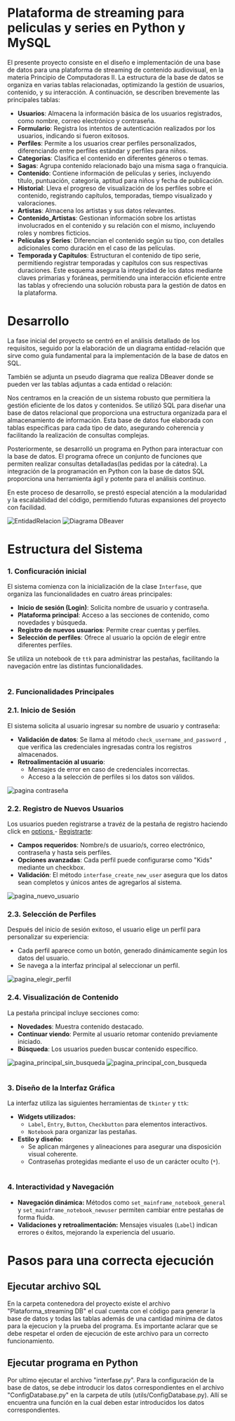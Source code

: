 # Plataforma de streaming para peliculas y series en Python y MySQL

El presente proyecto consiste en el diseño e implementación de una base de datos para una plataforma de streaming de 
contenido audiovisual, en la materia Principio de Computadoras II. La estructura de la base de datos se organiza en varias 
tablas relacionadas, optimizando la gestión de usuarios, contenido, y su interacción. A continuación, se describen 
brevemente las principales tablas:

- **Usuarios**: Almacena la información básica de los usuarios registrados, como nombre, correo electrónico y contraseña.
- **Formulario**: Registra los intentos de autenticación realizados por los usuarios, indicando si fueron exitosos.
- **Perfiles**: Permite a los usuarios crear perfiles personalizados, diferenciando entre perfiles estándar y perfiles para niños.
- **Categorías**: Clasifica el contenido en diferentes géneros o temas.
- **Sagas**: Agrupa contenido relacionado bajo una misma saga o franquicia.
- **Contenido**: Contiene información de películas y series, incluyendo título, puntuación, categoría, aptitud para niños y fecha de publicación.
- **Historial**: Lleva el progreso de visualización de los perfiles sobre el contenido, registrando capítulos, temporadas, tiempo visualizado y valoraciones.
- **Artistas**: Almacena los artistas y sus datos relevantes.
- **Contenido_Artistas**: Gestionan información sobre los artistas involucrados en el contenido y su relación con el mismo, incluyendo roles y nombres ficticios.
- **Películas y Series**: Diferencian el contenido según su tipo, con detalles adicionales como duración en el caso de las películas.
- **Temporada y Capítulos**: Estructuran el contenido de tipo serie, permitiendo registrar temporadas y capítulos con sus respectivas duraciones.
Este esquema asegura la integridad de los datos mediante claves primarias y foráneas, permitiendo una interacción eficiente entre las tablas y ofreciendo una solución robusta para la gestión de datos en la plataforma.

# Desarrollo 
La fase inicial del proyecto se centró en el análisis detallado de los requisitos, seguido por la elaboración de un diagrama entidad-relación que sirve como guía fundamental para la implementación de la base de datos en SQL.

También se adjunta un pseudo diagrama que realiza DBeaver donde se pueden ver las tablas adjuntas a cada entidad o relación:

Nos centramos en la creación de un sistema robusto que permitiera la gestión eficiente de los datos y contenidos.
Se utilizó SQL para diseñar una base de datos relacional que proporciona una estructura organizada para el almacenamiento de información. Esta base de datos fue elaborada con tablas específicas para cada tipo de dato, asegurando coherencia y facilitando la realización de consultas complejas.

Posteriormente, se desarrolló un programa en Python para interactuar con la base de datos. El programa ofrece un conjunto de funciones que permiten realizar consultas detalladas(las pedidas por la cátedra). La integración de la programación en Python con la base de datos SQL proporciona una herramienta ágil y potente para el análisis continuo.

En este proceso de desarrollo, se prestó especial atención a la modularidad y la escalabilidad del código, permitiendo futuras expansiones del proyecto con facilidad.

![EntidadRelacion](IMG/EntidadRelacion.png)
![Diagrama DBeaver](IMG/plataforma_streaming.png)

# Estructura del Sistema
### 1. Conficuración inicial

El sistema comienza con la inicialización de la clase `Interfase`, que organiza las funcionalidades en cuatro áreas principales:
 
 - **Inicio de sesión (Login)**: Solicita nombre de usuario y contraseña.
 - **Plataforma principal**: Acceso a las secciones de contenido, como novedades y búsqueda.
 - **Registro de nuevos usuarios**: Permite crear cuentas y perfiles.
 - **Selección de perfiles**: Ofrece al usuario la opción de elegir entre diferentes perfiles.

Se utiliza un notebook de `ttk` para administrar las pestañas, facilitando la navegación entre las distintas funcionalidades.
#
### 2. Funcionalidades Principales
### 2.1. Inicio de Sesión

El sistema solicita al usuario ingresar su nombre de usuario y contraseña:

- **Validación de datos**: Se llama al método `check_username_and_password `, que verifica las credenciales ingresadas contra los registros almacenados.
- **Retroalimentación al usuario**:
  - Mensajes de error en caso de credenciales incorrectas.
  - Acceso a la selección de perfiles si los datos son válidos.

![pagina contraseña](IMG/pagina_contraseña.png)

### 2.2. Registro de Nuevos Usuarios

Los usuarios pueden registrarse a travéz de la pestaña de registro haciendo click en <ins> options </ins> - <ins> Registrarte</ins>:

- **Campos requeridos**: Nombre/s de usuario/s, correo electrónico, contraseña y hasta seis perfiles.
- **Opciones avanzadas**: Cada perfil puede configurarse como "Kids" mediante un checkbox.
- **Validación**: El método `interfase_create_new_user` asegura que los datos sean completos y únicos antes de agregarlos al sistema.

![pagina_nuevo_usuario](IMG/pagina_nuevo_usuario.png)

### 2.3. Selección de Perfiles
Después del inicio de sesión exitoso, el usuario elige un perfil para personalizar su experiencia:
- Cada perfil aparece como un botón, generado dinámicamente según los datos del usuario.
- Se navega a la interfaz principal al seleccionar un perfil.

![pagina_elegir_perfil](IMG/pagina_elegir_perfil.png)

### 2.4. Visualización de Contenido 
La pestaña principal incluye secciones como:
- **Novedades**: Muestra contenido destacado.
- **Continuar viendo**: Permite al usuario retomar contenido previamente iniciado.
- **Búsqueda**: Los usuarios pueden buscar contenido específico.

![pagina_principal_sin_busqueda](IMG/pagina_principal_sin_busqueda.png)
![pagina_principal_con_busqueda](IMG/pagina_principal_con_busqueda.png)

#
### 3. Diseño de la Interfaz Gráfica
La interfaz utiliza las siguientes herramientas de `tkinter` y `ttk`:
- **Widgets utilizados:**
  - `Label`, `Entry`, `Button`, `Checkbutton` para elementos interactivos.
  -  `Notebook` para organizar las pestañas.
- **Estilo y diseño:**
  - Se aplican márgenes y alineaciones para asegurar una disposición visual coherente.
  - Contraseñas protegidas mediante el uso de un carácter oculto (`*`).

#
### 4. Interactividad y Navegación
- **Navegación dinámica:** Métodos como `set_mainframe_notebook_general` y `set_mainframe_notebook_newuser` permiten cambiar entre pestañas de forma fluida.
- **Validaciones y retroalimentación:** Mensajes visuales (`Label`) indican errores o éxitos, mejorando la experiencia del usuario.

# Pasos para una correcta ejecución
## Ejecutar archivo SQL
En la carpeta contenedora del proyecto existe el archivo "Plataforma_streaming DB" el cual cuenta con el código para generar la base de datos y todas las tablas además de una cantidad minima de datos para la ejecucion y la prueba del programa. Es importante aclarar que se debe respetar el orden de ejecución de este archivo para un correcto funcionamiento.

## Ejecutar programa en Python
Por ultimo ejecutar el archivo "interfase.py". Para la configuración de la base de datos, se debe introducir los datos correspondientes 
en el archivo "ConfigDatabase.py" en la carpeta de utils (utils/ConfigDatabase.py). Allí se encuentra una función en la cual deben estar introducidos los datos 
correspondientes.







